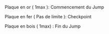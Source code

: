 Plaque en or ( 1max ): Commencement du Jump

Plaque en fer ( Pas de limite ): Checkpoint

Plaque en bois ( 1max) : Fin du Jump
